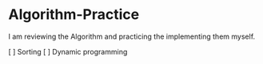 # Algorithm-Practice

I am reviewing the Algorithm and practicing the implementing them myself.

<My Plan>
[ ] Sorting
[ ] Dynamic programming
